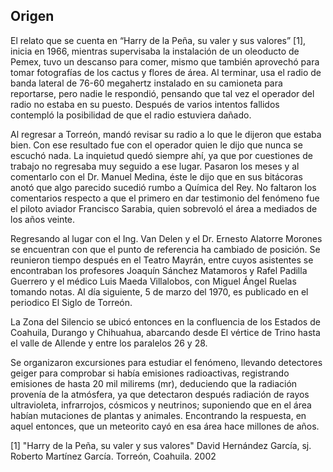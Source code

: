 ## Origen

El relato que se cuenta en “Harry de la Peña, su valer y sus valores” [1], inicia en 1966, mientras supervisaba la instalación de un oleoducto de Pemex, tuvo un descanso para comer, mismo que también aprovechó para tomar fotografías de los cactus y flores de área. Al terminar, usa el radio de banda lateral de 76-60 megahertz instalado en su camioneta para reportarse, pero nadie le respondió, pensando que tal vez el operador del radio no estaba en su puesto. Después de varios intentos fallidos contempló la posibilidad de que el radio estuviera dañado.

Al regresar a Torreón, mandó revisar su radio a lo que le dijeron que estaba bien. Con ese resultado fue con el operador quien le dijo que nunca se escuchó nada. La inquietud quedó siempre ahí, ya que por cuestiones de trabajo no regresaba muy seguido a ese lugar. Pasaron los meses y al comentarlo con el Dr. Manuel Medina, éste le dijo que en sus bitácoras anotó que algo parecido sucedió rumbo a Química del Rey. No faltaron los comentarios respecto a que el primero en dar testimonio del fenómeno fue el piloto aviador Francisco Sarabia, quien sobrevoló el área a mediados de los años veinte.

Regresando al lugar con el Ing. Van Delen y el Dr. Ernesto Alatorre Morones se encuentran con que el punto de referencia ha cambiado de posición. Se reunieron tiempo después en el Teatro Mayrán, entre cuyos asistentes se encontraban los profesores Joaquín Sánchez Matamoros y Rafel Padilla Guerrero y el médico Luis Maeda Villalobos, con Miguel Ángel Ruelas tomando notas. Al día siguiente, 5 de marzo del 1970, es publicado en el periodico El Siglo de Torreón.

La Zona del Silencio se ubicó entonces en la confluencia de los Estados de Coahuila, Durango y Chihuahua, abarcando desde El vértice de Trino hasta el valle de Allende y entre los paralelos 26 y 28.

Se organizaron excursiones para estudiar el fenómeno, llevando detectores geiger para comprobar si había emisiones radioactivas, registrando emisiones de hasta 20 mil milirems (mr), deduciendo que la radiación provenía de la atmósfera, ya que detectaron después radiación de rayos ultravioleta, infrarrojos, cósmicos y neutrinos; suponiendo que en el área habían mutaciones de plantas y animales. Encontrando la respuesta, en aquel entonces, que un meteorito cayó en esa área hace millones de años.







[1] "Harry de la Peña, su valer y sus valores"
David Hernández García, sj.
Roberto Martínez García.
Torreón, Coahuila.
2002

